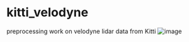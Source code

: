 # kitti_velodyne
preprocessing work on velodyne lidar data from Kitti
![image](https://github.com//LordLiang/kitti_velodyne/image.png)
